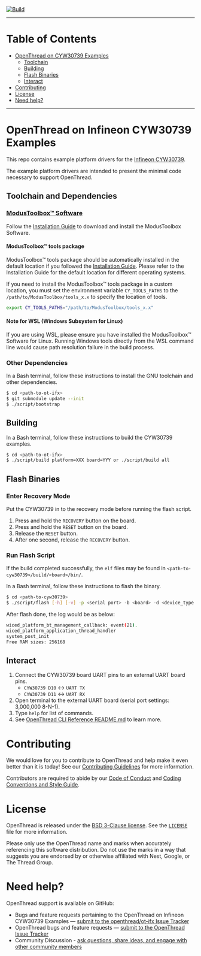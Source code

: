 [![Build][ot-gh-action-build-svg]][ot-gh-action-build]

[ot-gh-action-build]: https://github.com/openthread/ot-ifx/actions?query=workflow%3ABuild+branch%3Amain+event%3Apush
[ot-gh-action-build-svg]: https://github.com/openthread/ot-ifx/workflows/Build/badge.svg?branch=main&event=push

---

# Table of Contents

- [OpenThread on CYW30739 Examples](#openthread-on-cyw30739-examples)
  - [Toolchain](#toolchain)
  - [Building](#building)
  - [Flash Binaries](#flash-binaries)
  - [Interact](#interact)
- [Contributing](#contributing)
- [License](#license)
- [Need help?](#need-help)

---

# OpenThread on Infineon CYW30739 Examples

This repo contains example platform drivers for the [Infineon CYW30739][30739].

[30739]: https://github.com/Infineon/30739A0

The example platform drivers are intended to present the minimal code necessary to support OpenThread.

## Toolchain and Dependencies

### [ModusToolbox™ Software](https://www.infineon.com/cms/en/design-support/tools/sdk/modustoolbox-software)

Follow the
[Installation Guide](https://www.infineon.com/ModusToolboxInstallguide)
to download and install the ModusToolbox Software.

#### ModusToolbox™ tools package

ModusToolbox™ tools package should be automatically installed in the default location if you followed the
[Installation Guide](https://www.infineon.com/ModusToolboxInstallguide).
Please refer to the Installation Guide for the default location for different operating systems.

If you need to install the ModusToolbox™ tools package in a custom location,
you must set the environment variable `CY_TOOLS_PATHS` to the
`/path/to/ModusToolbox/tools_x.x` to specify the location of tools.

```bash
export CY_TOOLS_PATHS="/path/to/ModusToolbox/tools_x.x"
```

#### Note for WSL (Windows Subsystem for Linux)

If you are using WSL, please ensure you have installed the ModusToolbox™ Software for Linux.
Running Windows tools directly from the WSL command line would cause path resolution failure in the build process.

### Other Dependencies

In a Bash terminal, follow these instructions to install the GNU toolchain and other dependencies.

```bash
$ cd <path-to-ot-ifx>
$ git submodule update --init
$ ./script/bootstrap
```

## Building

In a Bash terminal, follow these instructions to build the CYW30739 examples.

```bash
$ cd <path-to-ot-ifx>
$ ./script/build platform=XXX board=YYY or ./script/build all
```

## Flash Binaries

### Enter Recovery Mode

Put the CYW30739 in to the recovery mode before running the flash script.

1. Press and hold the `RECOVERY` button on the board.
2. Press and hold the `RESET` button on the board.
3. Release the `RESET` button.
4. After one second, release the `RECOVERY` button.

### Run Flash Script

If the build completed successfully, the `elf` files may be found in `<path-to-cyw30739>/build/<board>/bin/`.

In a Bash terminal, follow these instructions to flash the binary.

```bash
$ cd <path-to-cyw30739>
$ ./script/flash [-h] [-v] -p <serial port> -b <board> -d <device_type: ftd, mtd>
```

After flash done, the log would be as below:

```bash
wiced_platform_bt_management_callback: event(21).
wiced_platform_application_thread_handler
system_post_init
Free RAM sizes: 256168
```

## Interact

1. Connect the CYW30739 board UART pins to an external UART board pins.
   - `CYW30739 D10` :left_right_arrow: `UART TX`
   - `CYW30739 D11` :left_right_arrow: `UART RX`
2. Open terminal to the external UART board (serial port settings: 3,000,000 8-N-1).
3. Type `help` for list of commands.
4. See [OpenThread CLI Reference README.md][cli] to learn more.

[cli]: https://github.com/openthread/openthread/blob/main/src/cli/README.md

# Contributing

We would love for you to contribute to OpenThread and help make it even better than it is today! See our [Contributing Guidelines](https://github.com/openthread/openthread/blob/main/CONTRIBUTING.md) for more information.

Contributors are required to abide by our [Code of Conduct](https://github.com/openthread/openthread/blob/main/CODE_OF_CONDUCT.md) and [Coding Conventions and Style Guide](https://github.com/openthread/openthread/blob/main/STYLE_GUIDE.md).

# License

OpenThread is released under the [BSD 3-Clause license](https://github.com/openthread/ot-ifx/blob/main/LICENSE). See the [`LICENSE`](https://github.com/openthread/ot-ifx/blob/main/LICENSE) file for more information.

Please only use the OpenThread name and marks when accurately referencing this software distribution. Do not use the marks in a way that suggests you are endorsed by or otherwise affiliated with Nest, Google, or The Thread Group.

# Need help?

OpenThread support is available on GitHub:

- Bugs and feature requests pertaining to the OpenThread on Infineon CYW30739 Examples — [submit to the openthread/ot-ifx Issue Tracker](https://github.com/openthread/ot-ifx/issues)
- OpenThread bugs and feature requests — [submit to the OpenThread Issue Tracker](https://github.com/openthread/openthread/issues)
- Community Discussion - [ask questions, share ideas, and engage with other community members](https://github.com/openthread/openthread/discussions)
